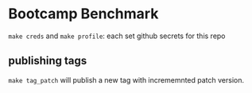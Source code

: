 # Bootcamp Benchmark

`make creds` and `make profile`: each set github secrets for this repo

## publishing tags

`make tag_patch` will publish a new tag with incrememnted patch version.
